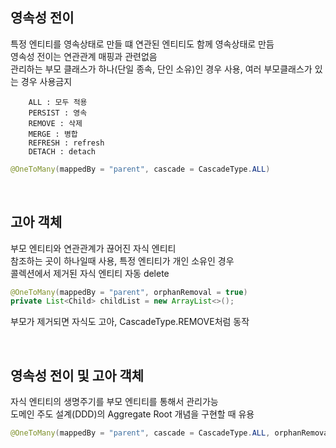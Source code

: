 ## 영속성 전이
특정 엔티티를 영속상태로 만들 떄 연관된 엔티티도 함께 영속상태로 만듬  
영속성 전이는 연관관계 매핑과 관련없음  
관리하는 부모 클래스가 하나(단일 종속, 단인 소유)인 경우 사용, 여러 부모클래스가 있는 경우 사용금지  

        ALL : 모두 적용
        PERSIST : 영속
        REMOVE : 삭제
        MERGE : 병합
        REFRESH : refresh 
        DETACH : detach

````java
@OneToMany(mappedBy = "parent", cascade = CascadeType.ALL)
````
<br>

## 고아 객체
부모 엔티티와 연관관계가 끊어진 자식 엔티티  
참조하는 곳이 하나일때 사용, 특정 엔티티가 개인 소유인 경우  
콜렉션에서 제거된 자식 엔티티 자동 delete
````java
@OneToMany(mappedBy = "parent", orphanRemoval = true)
private List<Child> childList = new ArrayList<>();
````
부모가 제거되면 자식도 고아, CascadeType.REMOVE처럼 동작

<br>

## 영속성 전이 및 고아 객체
자식 엔티티의 생명주기를 부모 엔티티를 통해서 관리가능  
도메인 주도 설계(DDD)의 Aggregate Root 개념을 구현할 때 유용  

````java
@OneToMany(mappedBy = "parent", cascade = CascadeType.ALL, orphanRemoval = true)
````

<br>
